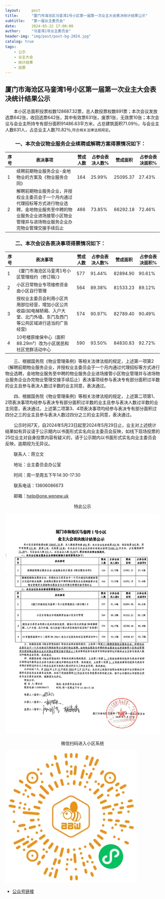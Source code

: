 ```yaml
---
layout:     post
title:      "厦门市海沧区马銮湾1号小区第一届第一次业主大会表决统计结果公示"
subtitle:   "第一届业主委员会"
date:       2024-05-22 17:00:00
author:     "马銮湾1号业主委员会"
header-img: "img/post/post-bg-2024.jpg"
catalog: true
tags:
    - 公示
    - 业主大会
    - 统计结果
    - 投票
---
```




## 厦门市海沧区马銮湾1号小区第一届第一次业主大会表决统计结果公示

&emsp;&emsp;本小区总面积投票权数128687.32票，总人数投票权数891票；本次会议发放选票642张，收回选票642张，其中有效票631张，废票1张，无效票10张；本次会议与会业主所持专有部分面积91486.63平方米，占总建筑面积71.09％，与会业主人数631人，占总业主人数70.82％,`符合相关法律法规规定`。

### &emsp;&emsp;一、本次会议物业服务企业续聘或解聘方案得票情况如下：

| 序号 | 表决事项                                                                                                                                                                         | 赞成人数 | 占参会表决人数% | 赞成面积 | 占参会表决面积% |
|------|----------------------------------------------------------------------------------------------------------------------------------------------------------------------------------|----------|-----------------|----------|-----------------|
| 1    | 续聘前期物业服务企业-金地物业的方案及《物业服务合同》                                                                                                                            | 164      | 25.99%          | 25095.37 | 27.43%          |
| 2    | 解聘前期物业服务企业，并授权业主委员会于一个月内通过代理招标等方式进行物业选聘，金地物业服务至中聘的物业服务企业进场接管小区物业管理并与进场物业服务企业办完物业管理交接手续后止 | 466      | 73.85%          | 66292.18 | 72.46%          |

### &emsp;&emsp;二、本次会议各表决事项得票情况如下：

| 序号 | 表决事项                                                                                                                                                   | 赞成人数 | 占参会表决人数% | 赞成面积 | 占参会表决面积% |
|------|------------------------------------------------------------------------------------------------------------------------------------------------------------|----------|-----------------|----------|-----------------|
| 1    | 《厦门市海沧区马銮湾1号小区管理规约（修订稿）》                                                                                                            | 577      | 91.44%          | 82894.90 | 90.61%          |
| 2    | 小区日常物业专项维修资金由小区自行管理                                                                                                                     | 564      | 89.38%          | 81533.23 | 89.12%          |
| 3    | 授权业主委员会利用小区共用部位经营，增加小区公共收益(如电梯轿厢、入户大堂、北门外墙、东门及西门等公共区域进行适当的广告经营)| 574      | 90.97%          | 82789.40 | 90.49%          |
| 4    | 10号楼原维保中心（面积88.29m²）改为小区居民和社区党群活动中心                                                                                              | 590      | 93.50%          | 84830.83 | 92.72%          |

&emsp;&emsp;三、根据国务院《物业管理条例》等相关法律法规的规定，上述第一项第2（解聘前期物业服务企业，并授权业主委员会于一个月内通过代理招标等方式进行物业选聘，金地物业服务至中聘的物业服务企业进场接管小区物业管理并与进场物业服务企业办完物业管理交接手续后止）表决事项经参与表决专有部分面积过半数的业主且参与表决人数过半数的业主同意，表决通过。

&emsp;&emsp;四、根据国务院《物业管理条例》等相关法律法规的规定，上述第二项第1、2项表决事项均经参与表决专有部分面积过半数的业主且参与表决人数过半数的业主同意，表决通过。上述第二项第3、4项表决事项均经参与表决专有部分面积过四分之三的业主且参与表决人数过四分之三的业主同意，表决通过。

&emsp;&emsp;公示时间7天，自2024年5月23日起至2024年5月29日止，业主对上述统计结果如有异议请于公示期内以书面形式实名向业主委员会反映，如线下现场投票的25位业主对自身投票内容有疑义的，请于公示期内以书面形式实名向业主委员会反映，逾期视为无异议。

&emsp;&emsp;联系人：蒋立文     

&emsp;&emsp;地址：业主委员会办公室  

&emsp;&emsp;时间：周一至周五下午14:30-17:30

&emsp;&emsp;联系电话：13606086673

&emsp;&emsp;邮箱：help@one.wenew.uk

<center>特此公示</center>

![](\img\in-post\2024-5-22投票公示.jpg)

<center>微信扫码进入小区系统</center>

![](\img\in-post\蜂窝智家.jpg)

- [公众号链接](https://mp.weixin.qq.com/s/q9Evsc2wdt0q7zbaiPHc0g)
